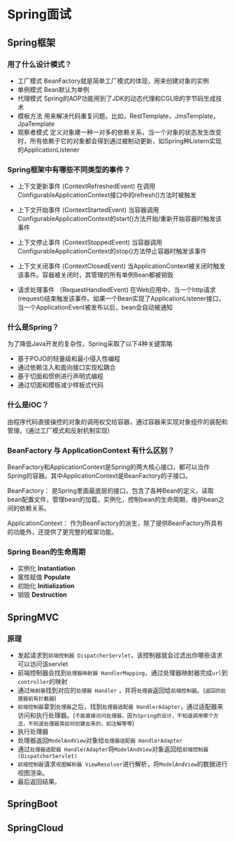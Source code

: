 
# Spring面试

## Spring框架

### 用了什么设计模式？

+ 工厂模式
    BeanFactory就是简单工厂模式的体现，用来创建对象的实例
+ 单例模式
    Bean默认为单例
+ 代理模式
    Spring的AOP功能用到了JDK的动态代理和CGLIB的字节码生成技术
+ 模板方法
    用来解决代码重复问题。比如，RestTemplate，JmsTemplate，JpaTemplate
+ 观察者模式
    定义对象建一种一对多的依赖关系，当一个对象的状态发生改变时，所有依赖于它的对象都会得到通过被制动更新，如Spring种Listern实现的ApplicationListener

### Spring框架中有哪些不同类型的事件？

+ 上下文更新事件 (ContextRefreshedEvent)
    在调用ConfigurableApplicationContext接口中的refresh()方法时被触发

+ 上下文开始事件 (ContextStartedEvent)
    当容器调用ConfigurableApplicationContext的start()方法开始/重新开始容器时触发该事件

+ 上下文停止事件 (ContextStoppedEvent)
    当容器调用ConfigurableApplicationContext的stop()方法停止容器时触发该事件

+ 上下文关闭事件 (ContextClosedEvent)
    当ApplicationContext被关闭时触发该事件。容器被关闭时，其管理的所有单例Bean都被销毁

+ 请求处理事件 （RequestHandledEvent)
    在Web应用中，当一个http请求(request)结束触发该事件。如果一个Bean实现了ApplicationListener接口，当一个ApplicationEvent被发布以后，bean会自动被通知

### 什么是Spring？

为了降低Java开发的复杂性，Spring采取了以下4种关键策略

+ 基于POJO的轻量级和最小侵入性编程
+ 通过依赖注入和面向接口实现松耦合
+ 基于切面和惯例进行声明式编程
+ 通过切面和模板减少样板式代码

### 什么是IOC？

由程序代码直接操控的对象的调用权交给容器，通过容器来实现对象组件的装配和管理。(通过工厂模式和反射机制实现)

### BeanFactory 与 ApplicationContext 有什么区别？

BeanFactory和ApplicationContext是Spring的两大核心接口，都可以当作Spring的容器。其中ApplicationContext是BeanFactory的子接口。

BeanFactory： 是Spring里面最底层的接口，包含了各种Bean的定义，读取bean配置文件，管理bean的加载，实例化，控制bean的生命周期，维护bean之间的依赖关系。

ApplicationContext： 作为BeanFactory的派生，除了提供BeanFactory所具有的功能外，还提供了更完整的框架功能。

### Spring Bean的生命周期

+ 实例化 **Instantiation**
+ 属性赋值 **Populate**
+ 初始化 **Initialization**
+ 销毁 **Destruction**



## SpringMVC

### 原理

+ 发起请求到`前端控制器 DispatcherServlet`，该控制器就会过滤出你哪些请求可以访问该servlet
+ 前端控制器会找到`处理器映射器 HandlerMapping`，通过处理器映射器完成`url`到`controller`的映射
+ 通过`映射器`找到对应的`处理器 Handler` ，并将`处理器`返回给`前端控制器`。(`返回的处理器前有拦截器`)
+ `前端控制器`拿到`处理器`之后，找到`处理器适配器 HandlerAdapter`，通过适配器来访问和执行处理器。(`不能直接访问处理器，因为Spring的设计，不知道调用哪个方法，不知道处理器类如何创建出来的，如注解等等`)
+  执行处理器
+ 处理器返回`ModelAndView`对象给`处理器适配器 HandlerAdapter`
+ 通过`处理器适配器 HandlerAdapter`将`ModelAndView`对象返回给`前端控制器(DispatcherServlet)`
+ `前端控制器`请求`视图解析器 ViewResolver`进行解析，将`ModelAndView`的数据进行视图渲染。
+ 最后返回结果。


## SpringBoot



## SpringCloud






